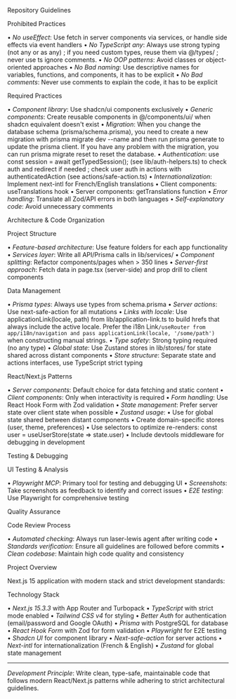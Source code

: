Repository Guidelines

Prohibited Practices

•   *No useEffect*: Use fetch in server components via services, or handle side effects via event handlers
•   *No TypeScript any*: Always use strong typing (not any or as any) ; if you need custom types, reuse them via @/types/ ; never use ts ignore comments.
•   *No OOP patterns*: Avoid classes or object-oriented approaches
•   *No Bad naming*: Use descriptive names for variables, functions, and components, it has to be explicit
•   *No Bad comments*: Never use comments to explain the code, it has to be explicit

Required Practices

•   *Component library*: Use shadcn/ui components exclusively
•   *Generic components*: Create reusable components in @/components/ui/ when shadcn equivalent doesn't exist
•   *Migration*: When you change the database schema (prisma/schema.prisma), you need to create a new migration with prisma migrate dev --name <migration-name> and then run prisma generate to update the prisma client. If you have any problem with the migration, you can run prisma migrate reset to reset the database.
•   *Authentication*: use const session = await getTypedSession(); (see lib/auth-helpers.ts) to check auth and redirect if needed ; check user auth in actions with authenticatedAction (see actions/safe-action.ts)
•   *Internationalization*: Implement next-intl for French/English translations
•   Client components: useTranslations hook
•   Server components: getTranslations function
•   *Error handling*: Translate all Zod/API errors in both languages
•   *Self-explanatory code*: Avoid unnecessary comments

Architecture & Code Organization

Project Structure

•   *Feature-based architecture*: Use feature folders for each app functionality
•   *Services layer*: Write all API/Prisma calls in lib/services/
•   *Component splitting*: Refactor components/pages when > 350 lines
•   *Server-first approach*: Fetch data in page.tsx (server-side) and prop drill to client components

Data Management

•   *Prisma types*: Always use types from schema.prisma
•   *Server actions*: Use next-safe-action for all mutations
•   *Links with locale*: Use applicationLink(locale, path) from lib/application-link.ts to build hrefs that always include the active locale. Prefer the i18n Link`/useRouter from app/i18n/navigation and pass applicationLink(locale, '/some/path')` when constructing manual strings.
•   *Type safety*: Strong typing required (no any type)
•   *Global state*: Use Zustand stores in lib/stores/ for state shared across distant components
•   *Store structure*: Separate state and actions interfaces, use TypeScript strict typing

React/Next.js Patterns

•   *Server components*: Default choice for data fetching and static content
•   *Client components*: Only when interactivity is required
•   *Form handling*: Use React Hook Form with Zod validation
•   *State management*: Prefer server state over client state when possible
•   *Zustand usage*:
•   Use for global state shared between distant components
•   Create domain-specific stores (user, theme, preferences)
•   Use selectors to optimize re-renders: const user = useUserStore(state => state.user)
•   Include devtools middleware for debugging in development

Testing & Debugging

UI Testing & Analysis

•   *Playwright MCP*: Primary tool for testing and debugging UI
•   *Screenshots*: Take screenshots as feedback to identify and correct issues
•   *E2E testing*: Use Playwright for comprehensive testing

Quality Assurance

Code Review Process

•   *Automated checking*: Always run laser-lewis agent after writing code
•   *Standards verification*: Ensure all guidelines are followed before commits
•   *Clean codebase*: Maintain high code quality and consistency

Project Overview

Next.js 15 application with modern stack and strict development standards:

Technology Stack

•   *Next.js 15.3.3* with App Router and Turbopack
•   *TypeScript* with strict mode enabled
•   *Tailwind CSS v4* for styling
•   *Better Auth* for authentication (email/password and Google OAuth)
•   *Prisma* with PostgreSQL for database
•   *React Hook Form* with Zod for form validation
•   *Playwright* for E2E testing
•   *Shadcn UI* for component library
•   *Next-safe-action* for server actions
•   *Next-intl* for internationalization (French & English)
•   *Zustand* for global state management

---

*Development Principle*: Write clean, type-safe, maintainable code that follows modern React/Next.js patterns while adhering to strict architectural guidelines.